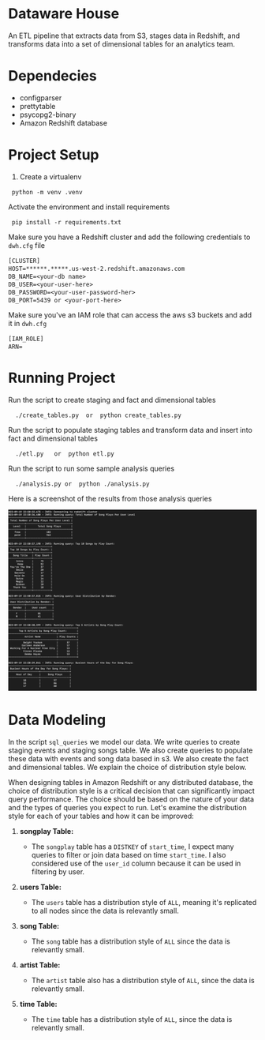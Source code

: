 # Dataware House

An ETL pipeline that extracts data from S3, stages data in Redshift, and transforms data into a set of dimensional tables for an analytics team.

# Dependecies

- configparser
- prettytable
- psycopg2-binary
- Amazon Redshift database

# Project Setup

1. Create a virtualenv

```
 python -m venv .venv
```

Activate the environment and install requirements

```
 pip install -r requirements.txt
```

Make sure you have a Redshift cluster and add the following credentials to `dwh.cfg` file

```
[CLUSTER]
HOST=******.*****.us-west-2.redshift.amazonaws.com
DB_NAME=<your-db name>
DB_USER=<your-user-here>
DB_PASSWORD=<your-user-password-her>
DB_PORT=5439 or <your-port-here>
```

Make sure you've an IAM role that can access the aws s3 buckets and add it in `dwh.cfg`

```
[IAM_ROLE]
ARN=
```

# Running Project

Run the script to create staging and fact and dimensional tables

```
  ./create_tables.py  or  python create_tables.py
```

Run the script to populate staging tables and transform data and insert into fact and dimensional tables

```
  ./etl.py   or  python etl.py
```

Run the script to run some sample analysis queries

```
  ./analysis.py or  python ./analysis.py
```

Here is a screenshot of the results from those analysis queries

![Sample analysis](img/sample-result.png)

# Data Modeling

In the script `sql_queries` we model our data. We write queries to create staging events and staging songs table. We also create queries to populate these data with events and song data based in s3. We also create the fact and dimensional tables. We explain the choice of distribution style below.

When designing tables in Amazon Redshift or any distributed database, the choice of distribution style is a critical decision that can significantly impact query performance. The choice should be based on the nature of your data and the types of queries you expect to run. Let's examine the distribution style for each of your tables and how it can be improved:

1. **songplay Table:**

   - The `songplay` table has a `DISTKEY` of `start_time`, I expect many queries to filter or join data based on time `start_time`. I also considered use of the `user_id` column because it can be used in filtering by user.

2. **users Table:**

   - The `users` table has a distribution style of `ALL`, meaning it's replicated to all nodes since the data is relevantly small.

3. **song Table:**

   - The `song` table has a distribution style of `ALL` since the data is relevantly small.

4. **artist Table:**

   - The `artist` table also has a distribution style of `ALL`, since the data is relevantly small.

5. **time Table:**
   - The `time` table has a distribution style of `ALL`, since the data is relevantly small.
